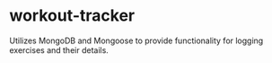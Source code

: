 # workout-tracker
Utilizes MongoDB and Mongoose to provide functionality for logging exercises and their details.
